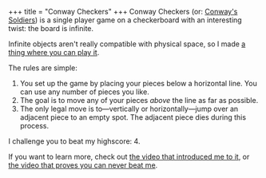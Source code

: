 +++
title = "Conway Checkers"
+++
Conway Checkers (or: [Conway's Soldiers](https://en.wikipedia.org/wiki/Conway%27s_Soldiers)) is a single player game on a checkerboard with an interesting twist: the board is infinite.

Infinite objects aren't really compatible with physical space, so I made [a thing where you can play it](https://www.hankruiger.com/conway-checkers/).

The rules are simple:
1. You set up the game by placing your pieces below a horizontal line. You can use any number of pieces you like.
2. The goal is to move any of your pieces *above* the line as far as possible.
3. The only legal move is to—vertically or horizontally—jump over an adjacent piece to an empty spot. The adjacent piece dies during this process.

I challenge you to beat my highscore: 4.

If you want to learn more, check out [the video that introduced me to it](https://youtu.be/FtNWzlfEQgY), or [the video that proves you can never beat me](https://youtu.be/Or0uWM9bT5w).
